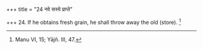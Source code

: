 +++
title = "24 नवे सस्ये प्राप्ते"

+++
24. If he obtains fresh grain, he shall throw away the old (store). [^10] 


[^10]:  Manu VI, 15; Yājñ. III, 47.
